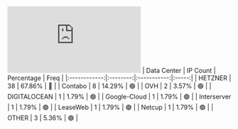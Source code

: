 ![Diagramm](https://github.com/obajay/StateSync-snapshots/blob/main/Projects/OKP4/1/README.md)
| Data Center | IP Count | Percentage | Freq |
|:------------:|:--------:|:-----------:|:-----:|
| HETZNER | 38 | 67.86% | 🔴 |
| Contabo | 8 | 14.29% | 🟢 |
| OVH | 2 | 3.57% | 🟢 |
| DIGITALOCEAN | 1 | 1.79% | 🟢 |
| Google-Cloud | 1 | 1.79% | 🟢 |
| Interserver | 1 | 1.79% | 🟢 |
| LeaseWeb | 1 | 1.79% | 🟢 |
| Netcup | 1 | 1.79% | 🟢 |
| OTHER | 3 | 5.36% | 🟢 |